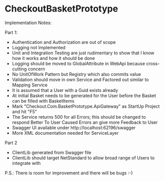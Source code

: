 # CheckoutBasketPrototype

Implementation Notes:

Part 1:

* Authentication and Authorization are out of scope
* Logging not Implemented
* Unit and Integration Testing are just rudimentary to show that I know how it works and how it should be done
* Logging should be moved to GlobalAttribute in WebApi because cross-cutting concern
* No UnitOfWork Pattern but Registry which also commits value
* Validation should move in own Service and Factored out similar to Mapping Service
* It is assumed that a User with a Guid exists already
* At initial Basket needs to be generated for the User before the Basket can be filled with BasketItems
* Mark "Checkout.Com.BasketPrototype.ApiGateway" as StartUp Project and hit "F5"
* The Service returns 500 for all Errors; this should be changed to respond Better To User Caused Errors an give more Feedback to User
* Swagger UI available under http://localhost:62196/swagger
* More XML documentation needed for ServiceLayer

Part 2

* ClientLib generated from Swagger file
* ClientLib should target NetStandard to allow broad range of Users to integrate with

P.S.: There is room for improvement and there will be bugs :-)
